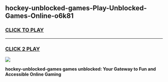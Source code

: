 
## hockey-unblocked-games-Play-Unblocked-Games-Online-o6k81
<h3>
<a href="https://premium76.site?title=hockey-unblocked-games&ref=24A">CLICK TO PLAY</a></h3>
<hr>

<h3>
<a href="https://premium76.site?title=hockey-unblocked-games&ref=24A">CLICK 2 PLAY</a>
  
</h3>

<a href="https://premium76.site?title=hockey-unblocked-games&ref=24A"><img src="https://clearcache.store/games.png"></a>


**hockey-unblocked-games games unblocked: Your Gateway to Fun and Accessible Online Gaming**
